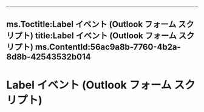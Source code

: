 

---
ms.Toctitle:Label イベント (Outlook フォーム スクリプト)
title:Label イベント (Outlook フォーム スクリプト)
ms.ContentId:56ac9a8b-7760-4b2a-8d8b-42543532b014
---
# Label イベント (Outlook フォーム スクリプト)






